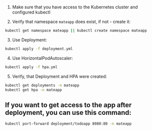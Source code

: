 1. Make sure that you have access to the Kubernetes cluster and configured kubectl

2. Verify that namespace `mateapp` does exist, if not - create it:

```bash
kubectl get namespace mateapp || kubectl create namespace mateapp
```

3. Use Deployment:

```bash
kubectl apply -f deployment.yml
```

4. Use HorizontalPodAutoscaler:

```bash
kubectl apply -f hpa.yml
```

5. Verify, that Deployment and HPA were created:

```bash
kubectl get deployments -n mateapp
kubectl get hpa -n mateapp
```

## If you want to get access to the app after deployment, you can use this command:

```bash
kubectl port-forward deployment/todoapp 8080:80 -n mateapp
```